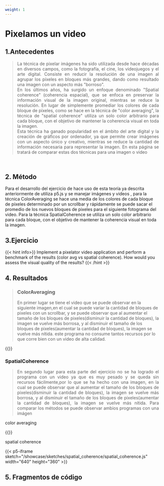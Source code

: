```yaml
---
weight: 1
---
```


# Pixelamos un video
## 1.Antecedentes
<blockquote>
<p style = 'text-align: justify;'>
La técnica de pixelar imágenes ha sido utilizada desde hace décadas en diversos campos, como la fotografía, el cine, los videojuegos y el arte digital. Consiste en reducir la resolución de una imagen al agrupar los píxeles en bloques más grandes, dando como resultado una imagen con un aspecto más "borroso".
<br>
En los últimos años, ha surgido un enfoque denominado "Spatial coherence" (coherencia espacial), que se enfoca en preservar la información visual de la imagen original, mientras se reduce la resolución. En lugar de simplemente promediar los colores de cada bloque de píxeles, como se hace en la técnica de "color averaging", la técnica de "spatial coherence" utiliza un solo color arbitrario para cada bloque, con el objetivo de mantener la coherencia visual en toda la imagen.
<br>
Esta técnica ha ganado popularidad en el ámbito del arte digital y la creación de gráficos por ordenador, ya que permite crear imágenes con un aspecto único y creativo, mientras se reduce la cantidad de información necesaria para representar la imagen. En esta página se tratará de comparar estas dos técnicas para una imagen o video
</p>
</blockquote>
<br>

## 2. Método

Para el desarrollo del ejercicio de hace uso de esta teoría ya descrita anteriormente de utiliza p5.js y se manejar imágenes y videos , para la técnica ColorAveraging se hace una media de los colores de cada bloque de píxeles determinado por un scrollbar y rápidamente se puede sacar el promedio de los nuevos bloques de pixeles para el siguiente fotograma del video. Para la técnica SpatialCoherence se utiliza un solo color arbitrario para cada bloque, con el objetivo de mantener la coherencia visual en toda la imagen.

## 3.Ejercicio
{{< hint info>}}
Implement a pixelator video application and perform a benchmark of the results (color avg vs spatial coherence). How would you assess the visual quality of the results?
{{< /hint >}}

## 4. Resultados
<blockquote>
<p style = 'text-align: justify;'>

### ColorAveraging

En primer lugar se tiene el video que se puede observar en la siguiente imagen,en el cual se puede variar la cantidad  de  bloques de pixeles con un scrollbar, y se puede observar que al aumentar el tamaño de los bloques de pixeles(disminuir la cantidad de bloques), la imagen se vuelve más borrosa, y al disminuir el tamaño de los bloques de pixeles(aumentar la cantidad de bloques), la imagen se vuelve más nítida.
este programa no consume tantos recursos por lo que corre bien con un video de alta calidad.

</blockquote>
</p>

{{<p5-iframe sketch="/showcase/sketches/spatial_coherence/Pixelator.js" width="640" height="360" >}}

### SpatialCoherence
<blockquote>
<p style = 'text-align: justify;'>
En segundo lugar para esta parte del ejercicio no se ha logrado el programa con un video ya que es muy pesado y se queda sin recursos fácilmente,por lo que se ha hecho con una imagen, en la cual se puede observar que al aumentar el tamaño de los bloques de pixeles(disminuir la cantidad de bloques), la imagen se vuelve más borrosa, y al disminuir el tamaño de los bloques de pixeles(aumentar la cantidad de bloques), la imagen se vuelve más nítida.
Para comparar los métodos se puede observar ambios programas con una imágen
</blockquote>
</p>

color averaging

{{<p5-iframe sketch="/showcase/sketches/spatial_coherence/pix_image.js" width="640" height="360" >}}

spatial coherence

{{< p5-iframe sketch="/showcase/sketches/spatial_coherence/spatial_coherence.js"
width="640" height="360" >}}

## 5. Fragmentos de código
